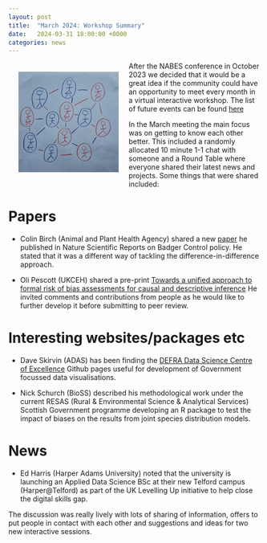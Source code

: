 ```yaml
---
layout: post
title:  "March 2024: Workshop Summary"
date:   2024-03-31 18:00:00 +0000
categories: news
---
```


<p><img src="img/Networking OrangeBluev1.jpg" alt="Networking Sketch" width=200px hspace="20" vspace="20" style="float:left">

After the NABES conference in October 2023 we decided that it would be a great idea if the community could have an opportunity to meet every month in a virtual interactive workshop. The list of future events can be found [here](/events)   

In the March meeting the main focus was on getting to know each other better.  This included a randomly allocated 10 minute 1-1 chat with someone and a Round Table where everyone shared their latest news and projects. Some things that were shared included:  

# Papers  

* Colin Birch (Animal and Plant Health Agency) shared a new [paper](https://www.nature.com/articles/s41598-024-54062-4.pdf) he published in Nature Scientific Reports on Badger Control policy. He stated that it was a different way of tackling the difference-in-difference approach.

* Oli Pescott (UKCEH) shared a pre-print [Towards a unified approach to formal risk of bias assessments for causal and descriptive inference](https://arxiv.org/abs/2308.11458) He invited comments and contributions from people as he would like to further develop it before submitting to peer review.

# Interesting websites/packages etc

* Dave Skirvin (ADAS) has been finding the [DEFRA Data Science Centre of Excellence](https://github.com/Defra-Data-Science-Centre-of-Excellence) Github pages useful for development of Government focussed data visualisations.

* Nick Schurch (BioSS) described his methodological work under the current RESAS (Rural & Environmental Science & Analytical Services) Scottish Government programme developing an R package to test the impact of biases on the results from joint species distribution models.

# News

* Ed Harris (Harper Adams University) noted that the university is launching an Applied Data Science BSc at their new Telford campus (Harper@Telford) as part of the UK Levelling Up initiative to help close the digital skills gap.

The discussion was really lively with lots of sharing of information, offers to put people in contact with each other and suggestions and ideas for two new interactive sessions.
